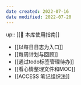 ```yaml
---
date created: 2022-07-16
date modified: 2022-07-20
---
```


up:: [[🧰 本库使用指南]]

- [[以每日日志为入口]]
- [[每周计划与回顾]]
- [[通过todo标签管理待办]]
- [[看心情整理文件和MOC]]
- [[ACCESS 笔记组织法]]
